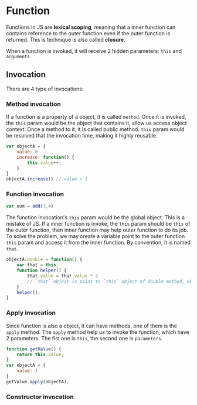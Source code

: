 # Function

Functions in JS are **lexical scoping**, meaning that a inner function can contains reference to the outer function even if the outer function is returned. This is technique is also called **closure**.

When a function is invoked, it will receive 2 hidden parameters: `this` and `arguments`

## Invocation

There are 4 type of invocations:

### Method invocation

If a function is a property of a object, it is called `method`. 
Once it is invoked, the `this` param would be the object that contains it, allow us access object context. Once a method to it, it is called public method. 
`this` param would be resolved that the invocation time, making it highly reusable.

```js
var objectA = {
    value: 0
    increase: function() {
        this.value++;
    }
}
objectA.increase() // value = 1
```

### Function invocation

```js
var sum = add(3,4)
```

The function invocation's `this` param would be the global object. 
This is a mistake of JS. If a inner function is invoke, the `this` param should be `this` of the outer function, then inner function may help outer function to do its job.
To solve the problem, we may create a variable point to the outer function `this` param and access it from the inner function. By convention, it is named `that`.

```js
objectA.double = function() {
    var that = this;
    function helper() {
        that.value = that.value * 2 
        // `that` object is point to `this` object of double method, which point to objectA
    }
    helper();
}
```

### Apply invocation

Since function is also a object, it can have methods, one of them is the `apply` method.
The `apply` method help us to invoke the function, which have 2 parameters. The fist one is `this`, the second one is `parameters`.

```js
function getValue() {
    return this.value;
}
var objectA = {
    value: 1
}
getValue.apply(objectA);
```

### Constructor invocation